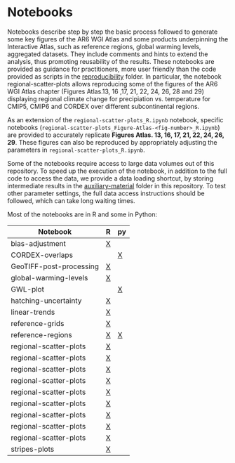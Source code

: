 # Notebooks

Notebooks describe step by step the basic process followed to generate some key figures of the AR6 WGI Atlas and some products underpinning the Interactive Atlas, such as reference regions, global warming levels, aggregated datasets. They include comments and hints to extend the analysis, thus promoting reusability of the results. These notebooks are provided as guidance for practitioners, more user friendly than the code provided as scripts in the [reproducibility](../reproducibility) folder. In particular, the notebook regional-scatter-plots allows reproducing some of the figures of the AR6 WGI Atlas chapter (Figures Atlas.13, 16 ,17, 21, 22, 24, 26, 28 and 29) displaying regional climate change for precipiation vs. temperature for CMIP5, CMIP6 and CORDEX over different subcontinental regions. 

As an extension of the `regional-scatter-plots_R.ipynb` notebook, specific notebooks (`regional-scatter-plots_Figure-Atlas-<fig-number>_R.ipynb`) are provided to accurately replicate **Figures Atlas. 13, 16, 17, 21, 22, 24, 26, 29**. These figures can also be reproduced by appropriately adjusting the parameters in `regional-scatter-plots_R.ipynb`.

Some of the notebooks require access to large data volumes out of this repository. To speed up the execution of the notebook, in addition to the full code to access the data, we provide a data loading shortcut, by storing intermediate results in the [auxiliary-material](auxiliary-material) folder in this repository. To test other parameter settings, the full data access instructions should be followed, which can take long waiting times.

Most of the notebooks are in R and some in Python:

Notebook | R | py
------------------------    |----------------------------------------------------------|---
bias-adjustment             | [X](./bias-adjustment_R.ipynb)                           |
CORDEX-overlaps             |                                                          | [X](./CORDEX-overlaps_Python.ipynb)
GeoTIFF-post-processing     | [X](./GeoTIFF-post-processing_R.ipynb)                   |
global-warming-levels       | [X](./global-warming-levels_R.ipynb)                     |
GWL-plot                    |                                                          | [X](./GWL-plot_Python.ipynb)
hatching-uncertainty        | [X](./hatching-uncertainty_R.ipynb)                      |
linear-trends               | [X](./linear-trends_R.ipynb)                             |
reference-grids             | [X](./reference-grids_R.ipynb)                           | 
reference-regions           | [X](./reference-regions_R.ipynb)                         | [X](./reference-regions_Python.ipynb) 
regional-scatter-plots      | [X](./regional-scatter-plots_R.ipynb)                    |
regional-scatter-plots      | [X](./regional-scatter-plots_Figure-Atlas-13_R.ipynb)    |
regional-scatter-plots      | [X](./regional-scatter-plots_Figure-Atlas-16_R.ipynb)    |
regional-scatter-plots      | [X](./regional-scatter-plots_Figure-Atlas-17_R.ipynb)    |
regional-scatter-plots      | [X](./regional-scatter-plots_Figure-Atlas-21_R.ipynb)    |
regional-scatter-plots      | [X](./regional-scatter-plots_Figure-Atlas-22_R.ipynb)    |
regional-scatter-plots      | [X](./regional-scatter-plots_Figure-Atlas-24_R.ipynb)    |
regional-scatter-plots      | [X](./regional-scatter-plots_Figure-Atlas-26_R.ipynb)    |
regional-scatter-plots      | [X](./regional-scatter-plots_Figure-Atlas-29_R.ipynb)    |
stripes-plots               | [X](./stripes-plots_R.ipynb)                             |

